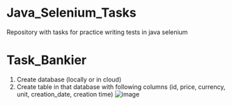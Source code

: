 # Java_Selenium_Tasks
Repository with tasks for practice writing tests in java selenium

# Task_Bankier
1. Create database (locally or in cloud)
2. Create table in that database with following columns (id, price, currency, unit, creation_date, creation time)
![image](https://user-images.githubusercontent.com/46853980/217957104-56b30aee-cf4a-4604-8283-075ab64d2590.png)
